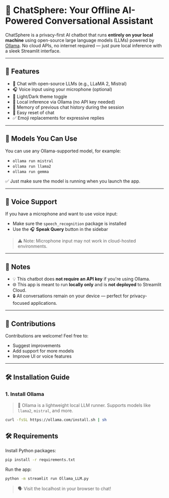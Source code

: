 # 💬 ChatSphere: Your Offline AI-Powered Conversational Assistant

ChatSphere is a privacy-first AI chatbot that runs **entirely on your local machine** using open-source large language models (LLMs) powered by [Ollama](https://ollama.com/). No cloud APIs, no internet required — just pure local inference with a sleek Streamlit interface.

---

## 🚀 Features

- 🤖 Chat with open-source LLMs (e.g., LLaMA 2, Mistral)
- 🎧 Voice input using your microphone (optional)
- 🌙 Light/Dark theme toggle
- 🧠 Local inference via Ollama (no API key needed)
- 📜 Memory of previous chat history during the session
- 🔄 Easy reset of chat
- ✅ Emoji replacements for expressive replies

---

## 🧠 Models You Can Use

You can use any Ollama-supported model, for example:

- `ollama run mistral`
- `ollama run llama2`
- `ollama run gemma`

✅ Just make sure the model is running when you launch the app.

---

## 📢 Voice Support

If you have a microphone and want to use voice input:

- Make sure the `speech_recognition` package is installed
- Use the 🎧 **Speak Query** button in the sidebar

> ⚠️ Note: Microphone input may not work in cloud-hosted environments.

---

## 📌 Notes

- 💡 This chatbot does **not require an API key** if you're using Ollama.
- 🌐 This app is meant to run **locally only** and is **not deployed** to Streamlit Cloud.
- 🔒 All conversations remain on your device — perfect for privacy-focused applications.

---

## 🤝 Contributions

Contributions are welcome! Feel free to:

- Suggest improvements
- Add support for more models
- Improve UI or voice features

---

## 🛠️ Installation Guide

### 1. Install Ollama

> 📌 Ollama is a lightweight local LLM runner. Supports models like `llama2`, `mistral`, and more.

```bash
curl -fsSL https://ollama.com/install.sh | sh
```

## 🛠️ Requirements

Install Python packages:
```bash
pip install -r requirements.txt
```
Run the app:
```bash
python -m streamlit run Ollama_LLM.py
```
> 🗣️ Visit the localhost in your browser to chat!
